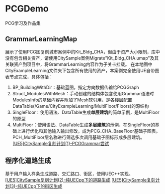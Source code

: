 # PCGDemo
PCG学习及作品集
## GrammarLearningMap
展示了使用PCG图复刻城市案例中的Kit_Bldg_CHA，但由于资产大小限制，库中没有包含相关资产，请使用CitySample案例Migrate"Kit_Bldg_CHA.umap"及其关联资产到项目中，将GrammarLearning内容作为子关卡挂载。
在本地图中CityExampleLearning文件夹下包含所有使用的资产，本案例完全使用UE自带图表节点完成，具体包括：
1. BP_BuildingWithDir：基础蓝图，指定方向数据传输给PCGGraph
2. Struct_ModulesWithMesh：手动创建的结构体包含使用Grammar语法时ModulesInfo的基础内容并附加了Mesh软引用，是各楼层配置DataTable(/Game/CityExampleLearning/MultiFloor/Floors)的源结构
3. SingleFloor：使用语法、DataTable生成**单层建筑**的简单示例，是MultiFloor的原型
4. MultiFloor：使用语法、DataTable生成**多层建筑**的示例，在SingleFloor的基础上进行优化和其他输入输出修改，成为PCG_CHA_BaseFloor基础子图表。PCH_MultiFloor层名称进行筛选多次调用基础子图标形成多层建筑。
[[UE5]CitySample复刻计划(1)-PCGGrammar尝试](https://www.bilibili.com/opus/1106025637196333056)
## 程序化道路生成
基于用户输入样条生成道路、交汇路口、街区，使用UEC++实现。
[[UE5]CitySample复刻计划(2)-纯UECpp下的道路生成](https://www.bilibili.com/opus/1116054145300693027)
[[UE5]CitySample复刻计划(3)-纯UECpp下的街区生成](https://www.bilibili.com/read/cv43301770)

